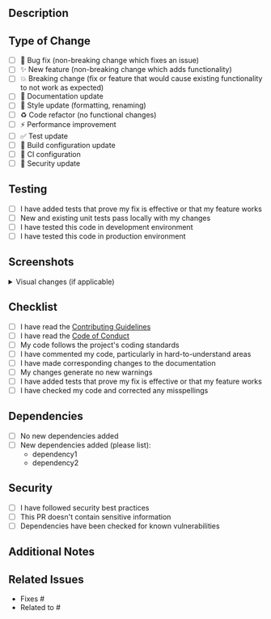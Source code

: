 ## Description
<!-- Provide a clear and comprehensive description of the changes, including references to related issues if applicable. -->

## Type of Change
<!-- Please select the most appropriate option by replacing [ ] with [x] -->
- [ ] 🐛 Bug fix (non-breaking change which fixes an issue)
- [ ] ✨ New feature (non-breaking change which adds functionality)
- [ ] 💥 Breaking change (fix or feature that would cause existing functionality to not work as expected)
- [ ] 📝 Documentation update
- [ ] 🎨 Style update (formatting, renaming)
- [ ] ♻️ Code refactor (no functional changes)
- [ ] ⚡ Performance improvement
- [ ] ✅ Test update
- [ ] 🔨 Build configuration update
- [ ] 🔧 CI configuration
- [ ] 🔐 Security update

## Testing
<!-- Describe the tests you ran and how to reproduce them. -->
- [ ] I have added tests that prove my fix is effective or that my feature works
- [ ] New and existing unit tests pass locally with my changes
- [ ] I have tested this code in development environment
- [ ] I have tested this code in production environment

## Screenshots
<details>
<summary>Visual changes (if applicable)</summary>

<!-- Include relevant screenshots or recordings to demonstrate the changes. -->
<!-- ![screenshot](INSERT_LINK_HERE) -->

</details>

## Checklist
- [ ] I have read the [Contributing Guidelines](./CONTRIBUTING.md)
- [ ] I have read the [Code of Conduct](./CODE_OF_CONDUCT.md)
- [ ] My code follows the project's coding standards
- [ ] I have commented my code, particularly in hard-to-understand areas
- [ ] I have made corresponding changes to the documentation
- [ ] My changes generate no new warnings
- [ ] I have added tests that prove my fix is effective or that my feature works
- [ ] I have checked my code and corrected any misspellings

## Dependencies
<!-- List any dependencies that are required for this change. -->
- [ ] No new dependencies added
- [ ] New dependencies added (please list):
  - dependency1
  - dependency2

## Security
<!-- If your PR includes security-related changes, please describe them. -->
- [ ] I have followed security best practices
- [ ] This PR doesn't contain sensitive information
- [ ] Dependencies have been checked for known vulnerabilities

## Additional Notes
<!-- Add any additional notes or context about the PR here. -->

## Related Issues
<!-- Link related issues below. -->
- Fixes #
- Related to #
